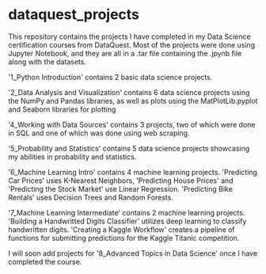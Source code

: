 # dataquest_projects
This repository contains the projects I have completed in my Data Science certification courses from DataQuest.
Most of the projects were done using Jupyter Notebook, and they are all in a .tar file containing the .jpynb file along with the datasets.

'1_Python Introduction' contains 2 basic data science projects.

'2_Data Analysis and Visualization' contains 6 data science projects using the NumPy and Pandas libraries, as well as plots using the MatPlotLib.pyplot and Seaborn libraries for plotting

'4_Working with Data Sources' contains 3 projects, two of which were done in SQL and one of which was done using web scraping.

'5_Probability and Statistics' contains 5 data science projects showcasing my abilities in probability and statistics.

'6_Machine Learning Intro' contains 4 machine learning projects. 'Predicting Car Prices' uses K-Nearest Neighbors, 'Predicting House Prices' and 'Predicting the Stock Market' use Linear Regression. 'Predicting Bike Rentals' uses Decision Trees and Random Forests.

'7_Machine Learning Intermediate' contains 2 machine learning projects. 'Building a Handwritted Digits Classifier' utilizes deep learning to classify handwritten digits. 'Creating a Kaggle Workflow' creates a pipeline of functions for submitting predictions for the Kaggle Titanic competition.

I will soon add projects for '8_Advanced Topics in Data Science' once I have completed the course.
